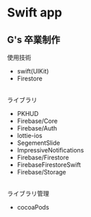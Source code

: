 # Swift app

## G's 卒業制作  ##

使用技術
- swift(UIKit)
- Firestore

<br>
ライブラリ
<br>

- PKHUD
- Firebase/Core
- Firebase/Auth
- lottie-ios
- SegementSlide
- ImpressiveNotifications
- Firebase/Firestore
- FirebaseFirestoreSwift
- Firebase/Storage

<br>
ライブラリ管理
<br>

- cocoaPods
